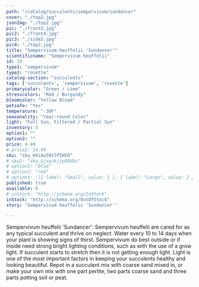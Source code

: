 ```yaml
---
path: "/catalog/succulents/sempervivum/sundancer"
cover: "./top2.jpg"
jsonImg: "./top2.jpg"
pic: "./front3.jpg"
pic2: "./front4.jpg"
pic3: "./side2.jpg"
pic4: "./top2.jpg"
title: "Sempervivum heuffelii 'Sundancer'"
scientificname: "Sempervivum heuffelii"
id: 15
type1: "sempervivum"
type2: "rosette"
catalog-section: "succulents"
tags: ['succulents', 'sempervivum', 'rosette']
primarycolor: "Green / Lime"
stresscolors: "Red / Burgundy"
bloomcolor: "Yellow Bloom"
petsafe: "Yes"
temperature: "-30F"
seasonality: "Year-round Color"
light: "Full Sun, Filtered / Partial Sun"
inventory: 5
option1: ""
option2: ""
price: 4.49
# price2: 14.99
sku: "sku_H4iAo59zlPIHFD"
# sku2: "sku_GjxyukjjpQOVDs"
# option1: "blue"
# option2: "red"
# options: '[{ label: "Small", value: 1 }, { label: "Large", value: 2 }]'
published: true
available: 0
# inStock: "http://schema.org/InStock"
inStock: "http://schema.org/OutOfStock"
story: "Sempervivum heuffelii 'Sundancer'"

---
```

Sempervivum heuffelii 'Sundancer': Sempervivum heuffelii are cared for as any typical succulent and thrive on neglect. Water every 10 to 14 days when your plant is showing signs of thirst. Sempervivum do best outside or if inside need strong bright lighting conditions, such as with the use of a grow light. If succulent starts to stretch then it is not getting enough light. Light is one of the most important factors in keeping your succulents healthy and looking beautiful. Repot in a succulent mix with coarse sand mixed in, or make your own mix with one part perlite, two parts coarse sand and three parts potting soil or peat.